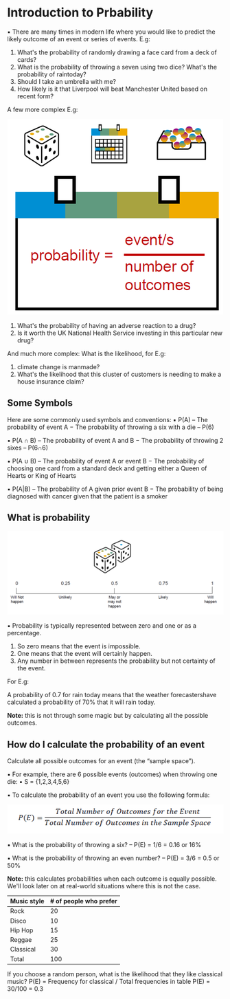 # Introduction to Prbability

▪ There are many times in modern life where you would like to predict the likely outcome of an event or series of events.
E.g:

1. What's the probability of randomly drawing a face card from a deck of cards?
2. What is the probability of throwing a seven using two dice? What's the probability of raintoday?
3. Should I take an umbrella with me?
4. How likely is it that Liverpool will beat Manchester United based on recent form?

A few more complex E.g:

![Complex Probability](ProbabilityComplexExamples.png)

1. What's the probability of having an adverse reaction to a drug?
2. Is it worth the UK National Health Service investing in this particular new drug?

And much more complex: What is the likelihood, for E.g:

1. climate change is manmade?
2. What's the likelihood that this cluster of customers is needing to make a house insurance claim?

## Some Symbols

Here are some commonly used symbols and
conventions:
▪ P(A) – The probability of event A
− The probability of throwing a six with a die – P(6)

▪ P(A ∩ B) – The probability of event A and B
− The probability of throwing 2 sixes – P(6∩6)

▪ P(A ∪ B) – The probability of event A or event B
− The probability of choosing one card from a standard deck and getting either a Queen of Hearts or King of Hearts

▪ P(A|B) – The probability of A given prior event B
− The probability of being diagnosed with cancer given that the patient is a smoker

## What is probability

![What is Probability?](WhatIsProbability.png)

▪ Probability is typically represented between zero and one or as a percentage.

1. So zero means that the event is impossible.
2. One means that the event will certainly happen.
3. Any number in between represents the probability but not certainty of the event.

For E.g:

A probability of 0.7 for rain today means that the weather forecastershave calculated a probability of 70% that it will rain today.

**Note:** this is not through some magic but by calculating all the possible outcomes.

## How do I calculate the probability of an event

Calculate all possible outcomes for an event (the “sample space”).

▪ For example, there are 6 possible events (outcomes) when throwing one die:
▪ S = {1,2,3,4,5,6}

▪ To calculate the probability of an event you use the
following formula:

![Equation?](ProbabilityFormula.png)

▪ What is the probability of throwing a six?
– P(E) = 1/6 = 0.16 or 16%

▪ What is the probability of throwing an even number?
– P(E) = 3/6 = 0.5 or 50%

**Note:**  this calculates probabilities when each outcome is equally possible. We'll look later on at real-world situations where this is not the case.

Music style | # of people who prefer
------------|-----------------------
Rock        | 20
Disco       | 10
Hip Hop     | 15
Reggae      | 25
Classical   | 30
Total       | 100

If you choose a random person, what is the likelihood that they like classical music?
P(E) = Frequency for classical / Total frequencies in table
P(E) = 30/100 = 0.3
